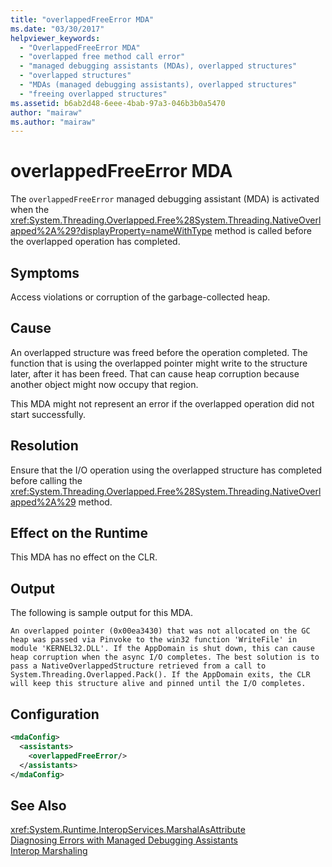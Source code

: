 ```yaml
---
title: "overlappedFreeError MDA"
ms.date: "03/30/2017"
helpviewer_keywords: 
  - "OverlappedFreeError MDA"
  - "overlapped free method call error"
  - "managed debugging assistants (MDAs), overlapped structures"
  - "overlapped structures"
  - "MDAs (managed debugging assistants), overlapped structures"
  - "freeing overlapped structures"
ms.assetid: b6ab2d48-6eee-4bab-97a3-046b3b0a5470
author: "mairaw"
ms.author: "mairaw"
---
```

# overlappedFreeError MDA
The `overlappedFreeError` managed debugging assistant (MDA) is activated when the <xref:System.Threading.Overlapped.Free%28System.Threading.NativeOverlapped%2A%29?displayProperty=nameWithType> method is called before the overlapped operation has completed.  
  
## Symptoms  
 Access violations or corruption of the garbage-collected heap.  
  
## Cause  
 An overlapped structure was freed before the operation completed. The function that is using the overlapped pointer might write to the structure later, after it has been freed. That can cause heap corruption because another object might now occupy that region.  
  
 This MDA might not represent an error if the overlapped operation did not start successfully.  
  
## Resolution  
 Ensure that the I/O operation using the overlapped structure has completed before calling the <xref:System.Threading.Overlapped.Free%28System.Threading.NativeOverlapped%2A%29> method.  
  
## Effect on the Runtime  
 This MDA has no effect on the CLR.  
  
## Output  
 The following is sample output for this MDA.  
  
 `An overlapped pointer (0x00ea3430) that was not allocated on the GC heap was passed via Pinvoke to the win32 function 'WriteFile' in module 'KERNEL32.DLL'. If the AppDomain is shut down, this can cause heap corruption when the async I/O completes. The best solution is to pass a NativeOverlappedStructure retrieved from a call to System.Threading.Overlapped.Pack(). If the AppDomain exits, the CLR will keep this structure alive and pinned until the I/O completes.`  
  
## Configuration  
  
```xml  
<mdaConfig>  
  <assistants>  
    <overlappedFreeError/>  
  </assistants>  
</mdaConfig>  
```  
  
## See Also  
 <xref:System.Runtime.InteropServices.MarshalAsAttribute>  
 [Diagnosing Errors with Managed Debugging Assistants](../../../docs/framework/debug-trace-profile/diagnosing-errors-with-managed-debugging-assistants.md)  
 [Interop Marshaling](../../../docs/framework/interop/interop-marshaling.md)
